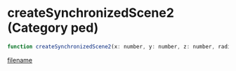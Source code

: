 # createSynchronizedScene2 (Category ped)

```js
function createSynchronizedScene2(x: number, y: number, z: number, radius: number, object: number): number
```

[filename](createSynchronizedScene2_m.md ':include')